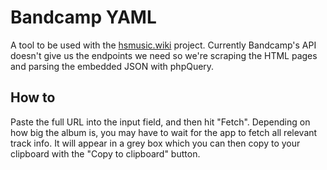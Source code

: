 # Bandcamp YAML

A tool to be used with the [hsmusic.wiki](https://github.com/hsmusic) project. Currently Bandcamp's API doesn't give us the endpoints we need so we're scraping the HTML pages and parsing the embedded JSON with phpQuery.

## How to
Paste the full URL into the input field, and then hit "Fetch". Depending on how big the album is, you may have to wait for the app to fetch all relevant track info. It will appear in a grey box which you can then copy to your clipboard with the "Copy to clipboard" button.
